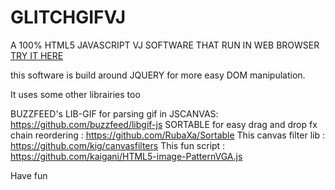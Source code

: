 # GLITCHGIFVJ
A 100% HTML5 JAVASCRIPT VJ SOFTWARE THAT RUN IN WEB BROWSER
[TRY IT HERE](https://azopcorp.com/glitchgifvj/ "AZOPCORP.COM")


this software is build around JQUERY for more easy DOM manipulation.

It uses some other librairies too

BUZZFEED's LIB-GIF for parsing gif in JSCANVAS:
https://github.com/buzzfeed/libgif-js
SORTABLE for easy drag and drop fx chain reordering :
https://github.com/RubaXa/Sortable
This canvas filter lib : https://github.com/kig/canvasfilters
This fun script : https://github.com/kaigani/HTML5-image-PatternVGA.js

Have fun 
